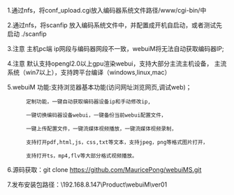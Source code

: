 1.通过nfs，将conf_upload.cgi放入编码器系统文件路径/www/cgi-bin/中

2.通过nfs，将scanfip 放入编码系统文件中，并配置成开机自启动，或者测试先启动 ./scanfip

3.注意 主机pc端 ip网段与编码器网段不一致，webuiM将无法自动获取编码器IP;

4.注意 默认支持opengl2.0以上gpu渲染webui，支持大部分主流主机设备，
主流系统（win7以上），支持跨平台编译（windows,linux,mac）

5.webuiM 功能:支持浏览器基本功能(访问网址浏览网页,调试web)；

	      定制功能，一键自动获取编码器设备ip和手动修改ip,
	      
	      一键切换编码器设备webui，一键备份当前webui配置文件，
	      
	      一键上传配置文件，一键流媒体视频播放，一键流媒体视频录制，
	      
	      支持打开pdf,html,js，css,txt等文本，支持jpeg，png等格式图片打开，
	      
	      支持打开ts，mp4,flv等大部分格式视频播放。
			
6.源码获取：git clone https://github.com/MauricePong/webuiMS.git

7.发布安装包路径：\\192.168.8.147\Product\webuiM\ver01
